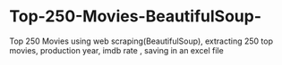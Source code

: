 # Top-250-Movies-BeautifulSoup-
Top 250 Movies using web scraping(BeautifulSoup),
extracting 250 top movies,
production year,
imdb rate ,
saving in an excel file 
